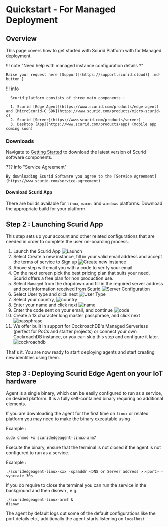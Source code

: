 # Quickstart - For Managed Deployment

## Overview
This page covers how to get started with Scurid Platform with for Managed deployment.

!!! note "Need help with managed instance configuration details ?"

    Raise your request here [Support](https://support.scurid.cloud){ .md-button }

!!! info
   
      Scurid platform consists of three main components :

      1. Scurid [Edge Agent](https://www.scurid.com/products/edge-agent) and [MicroScurid-C SDK](https://www.scurid.com/products/micro-scurid-c)
      2. Scurid [Server](https://www.scurid.com/products/server)
      3. Desktop [App](https://www.scurid.com/products/app) (mobile app coming soon)   



### Downloads
Navigate to [Getting Started](https://www.scurid.com/get-started) to download the latest version of Scurid software components.

??? info "Service Agreement"

    By downloading Scurid Software you agree to the [Service Agreement](https://www.scurid.com/service-agreement)

#### Download Scurid App

There are builds available for `linux`, `macos` and `windows` platforms. Download the appropriate build for your platform.


## Step 2 : Launching Scurid App
This step sets up your account and other related configurations that are needed in order to complete the user on-boarding process.

1. Launch the Scurid App ![Launch](img/v23-0-2/scurid-launch.png)  
2. Select Create a new instance, fill in your valid email address and accept the terms of service to Sign up ![Create new instance](img/v23-0-2/create-new-instance.png)
3. Above step will email you with a code to verify your email
4. On the next screen pick the best pricing plan that suits your need. Scurid offers a free plan for non production use.
5. Select `Managed` from the dropdown and fill in the required server address and port information received from Scurid ![Server Configuration](img/v23-0-2/managed-server.png)
6. Select User type and click next ![User Type](img/v23-0-2/select-user-type.png)
7. Select your country, ![country](img/v23-0-2/select-country.png)
8. Enter your name and click next ![name](img/v23-0-2/first-last-name.png)
9. Enter the code sent on your email, and continue ![code](img/v23-0-2/verify-code.png)
10. Create a 13 character long master passphrase, and click next ![passphrase](img/v23-0-2/master-passphrase.png)
11. We offer built in support for CockroachDB's Managed Serverless (perfect for PoCs and starter projects) or connect your own CockroachDB instance, or you can skip this step and configure it later. ![cockroachdb](img/v23-0-2/db-setup.png)


That's it. You are now ready to start deploying agents and start creating new identities using them.


## Step 3 : Deploying Scurid Edge Agent on your IoT hardware

Agent is a single binary, which can be easily configured to run as a service, on desired platform. It is a fully self-contained binary requiring no additional elements.

If you are downloading the agent for the first time on `linux` or related platform you may need to make the binary executable using 

Example : 
```shell
sudo chmod +x scuridedgeagent-linux-arm7 
```

Execute the binary, ensure that the terminal is not closed if the agent is not configured to run as a service.

Example :
```shell
./scuridedgeagent-linux-xxx -spaaddr <DNS or Server address >:<port> -syncrate 30s
```

If you do require to close the terminal you can run the service in the background and then disown , e.g.

```shell
./scuridedgeagent-linux-arm7 &
disown
```

The agent by default logs out some of the default configurations like the port details etc., additionally the agent starts listening on `localhost`
 